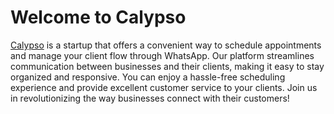 # Welcome to Calypso

[Calypso](https://www.calypso.day/) is a startup that offers a convenient way to schedule appointments and manage your client flow through WhatsApp. Our platform streamlines communication between businesses and their clients, making it easy to stay organized and responsive. You can enjoy a hassle-free scheduling experience and provide excellent customer service to your clients. Join us in revolutionizing the way businesses connect with their customers!

